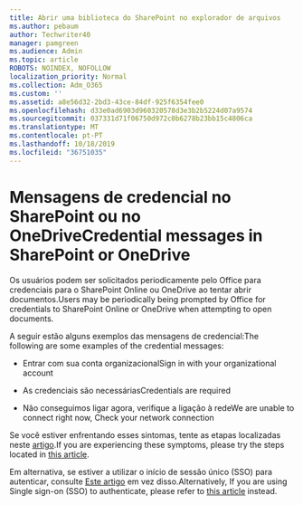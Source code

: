 ```yaml
---
title: Abrir uma biblioteca do SharePoint no explorador de arquivos
ms.author: pebaum
author: Techwriter40
manager: pamgreen
ms.audience: Admin
ms.topic: article
ROBOTS: NOINDEX, NOFOLLOW
localization_priority: Normal
ms.collection: Adm_O365
ms.custom: ''
ms.assetid: a8e56d32-2bd3-43ce-84df-925f6354fee0
ms.openlocfilehash: d33e0ad6903d960320578d3e3b2b5224d07a9574
ms.sourcegitcommit: 037331d71f06750d972c0b6278b23bb15c4806ca
ms.translationtype: MT
ms.contentlocale: pt-PT
ms.lasthandoff: 10/18/2019
ms.locfileid: "36751035"
---
```

# <a name="credential-messages-in-sharepoint-or-onedrive"></a><span data-ttu-id="602dc-102">Mensagens de credencial no SharePoint ou no OneDrive</span><span class="sxs-lookup"><span data-stu-id="602dc-102">Credential messages in SharePoint or OneDrive</span></span>

<span data-ttu-id="602dc-103">Os usuários podem ser solicitados periodicamente pelo Office para credenciais para o SharePoint Online ou OneDrive ao tentar abrir documentos.</span><span class="sxs-lookup"><span data-stu-id="602dc-103">Users may be periodically being prompted by Office for credentials to SharePoint Online or OneDrive when attempting to open documents.</span></span>

<span data-ttu-id="602dc-104">A seguir estão alguns exemplos das mensagens de credencial:</span><span class="sxs-lookup"><span data-stu-id="602dc-104">The following are some examples of the credential messages:</span></span>

- <span data-ttu-id="602dc-105">Entrar com sua conta organizacional</span><span class="sxs-lookup"><span data-stu-id="602dc-105">Sign in with your organizational account</span></span>

- <span data-ttu-id="602dc-106">As credenciais são necessárias</span><span class="sxs-lookup"><span data-stu-id="602dc-106">Credentials are required</span></span>

- <span data-ttu-id="602dc-107">Não conseguimos ligar agora, verifique a ligação à rede</span><span class="sxs-lookup"><span data-stu-id="602dc-107">We are unable to connect right now, Check your network connection</span></span>

<span data-ttu-id="602dc-108">Se você estiver enfrentando esses sintomas, tente as etapas localizadas neste [artigo](https://support.microsoft.com/help/2913639/office-applications-periodically-prompt-for-credentials-to-sharepoint).</span><span class="sxs-lookup"><span data-stu-id="602dc-108">If you are experiencing these symptoms, please try the steps located in [this article](https://support.microsoft.com/help/2913639/office-applications-periodically-prompt-for-credentials-to-sharepoint).</span></span>

<span data-ttu-id="602dc-109">Em alternativa, se estiver a utilizar o início de sessão único (SSO) para autenticar, consulte [Este artigo](https://support.microsoft.com/help/4025962/cant-sign-in-after-update-to-office-2016-build-16-0-7967-on-windows-10) em vez disso.</span><span class="sxs-lookup"><span data-stu-id="602dc-109">Alternatively, If you are using Single sign-on (SSO) to authenticate, please refer to [this article](https://support.microsoft.com/help/4025962/cant-sign-in-after-update-to-office-2016-build-16-0-7967-on-windows-10) instead.</span></span>

